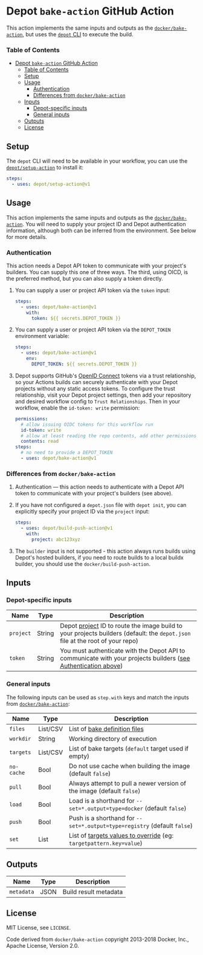 # Depot `bake-action` GitHub Action

This action implements the same inputs and outputs as the [`docker/bake-action`](https://github.com/docker/bake-action), but uses the [`depot` CLI](https://github.com/depot/cli) to execute the build.

### Table of Contents

- [Depot `bake-action` GitHub Action](#depot-bake-action-github-action)
  - [Table of Contents](#table-of-contents)
  - [Setup](#setup)
  - [Usage](#usage)
    - [Authentication](#authentication)
    - [Differences from `docker/bake-action`](#differences-from-dockerbake-action)
  - [Inputs](#inputs)
    - [Depot-specific inputs](#depot-specific-inputs)
    - [General inputs](#general-inputs)
  - [Outputs](#outputs)
  - [License](#license)

## Setup

The `depot` CLI will need to be available in your workflow, you can use the [`depot/setup-action`](https://github.com/depot/setup-action) to install it:

```yaml
steps:
  - uses: depot/setup-action@v1
```

## Usage

This action implements the same inputs and outputs as the [`docker/bake-action`](https://github.com/docker/bake-action). You will need to supply your project ID and Depot authentication information, although both can be inferred from the environment. See below for more details.

### Authentication

This action needs a Depot API token to communicate with your project's builders. You can supply this one of three ways. The third, using OICD, is the preferred method, but you can also supply a token directly.

1. You can supply a user or project API token via the `token` input:

   ```yaml
   steps:
     - uses: depot/bake-action@v1
       with:
         token: ${{ secrets.DEPOT_TOKEN }}
   ```

2. You can supply a user or project API token via the `DEPOT_TOKEN` environment variable:

   ```yaml
   steps:
     - uses: depot/bake-action@v1
       env:
         DEPOT_TOKEN: ${{ secrets.DEPOT_TOKEN }}
   ```

3. Depot supports GitHub's [OpenID Connect](https://docs.github.com/en/actions/deployment/security-hardening-your-deployments/about-security-hardening-with-openid-connect) tokens via a trust relationship, so your Actions builds can securely authenticate with your Depot projects without any static access tokens. To configure the trust relationship, visit your Depot project settings, then add your repository and desired workflow config to `Trust Relationships`. Then in your workflow, enable the `id-token: write` permission:

   ```yaml
   permissions:
     # allow issuing OIDC tokens for this workflow run
     id-token: write
     # allow at least reading the repo contents, add other permissions if necessary
     contents: read
   steps:
     # no need to provide a DEPOT_TOKEN
     - uses: depot/bake-action@v1
   ```

### Differences from `docker/bake-action`

1. Authentication — this action needs to authenticate with a Depot API token to communicate with your project's builders (see above).

2. If you have not configured a `depot.json` file with `depot init`, you can explicitly specify your project ID via the `project` input:

   ```yaml
   steps:
     - uses: depot/build-push-action@v1
       with:
         project: abc123xyz
   ```

3. The `builder` input is not supported - this action always runs builds using Depot's hosted builders, if you need to route builds to a local buildx builder, you should use the `docker/build-push-action`.

## Inputs

### Depot-specific inputs

| Name      | Type   | Description                                                                                                                                                                    |
| --------- | ------ | ------------------------------------------------------------------------------------------------------------------------------------------------------------------------------ |
| `project` | String | Depot [project](https://depot.dev/docs/core-concepts#projects) ID to route the image build to your projects builders (default: the `depot.json` file at the root of your repo) |
| `token`   | String | You must authenticate with the Depot API to communicate with your projects builders ([see Authentication above](#authentication))                                              |

### General inputs

The following inputs can be used as `step.with` keys and match the inputs from [`docker/bake-action`](https://github.com/docker/bake-action):

| Name       | Type     | Description                                                                                                                                 |
| ---------- | -------- | ------------------------------------------------------------------------------------------------------------------------------------------- |
| `files`    | List/CSV | List of [bake definition files](https://docs.docker.com/build/customize/bake/file-definition/)                                              |
| `workdir`  | String   | Working directory of execution                                                                                                              |
| `targets`  | List/CSV | List of bake targets (`default` target used if empty)                                                                                       |
| `no-cache` | Bool     | Do not use cache when building the image (default `false`)                                                                                  |
| `pull`     | Bool     | Always attempt to pull a newer version of the image (default `false`)                                                                       |
| `load`     | Bool     | Load is a shorthand for `--set=*.output=type=docker` (default `false`)                                                                      |
| `push`     | Bool     | Push is a shorthand for `--set=*.output=type=registry` (default `false`)                                                                    |
| `set`      | List     | List of [targets values to override](https://docs.docker.com/engine/reference/commandline/buildx_bake/#set) (eg: `targetpattern.key=value`) |

## Outputs

| Name       | Type | Description           |
| ---------- | ---- | --------------------- |
| `metadata` | JSON | Build result metadata |

## License

MIT License, see `LICENSE`.

Code derived from `docker/bake-action` copyright 2013-2018 Docker, Inc., Apache License, Version 2.0.

